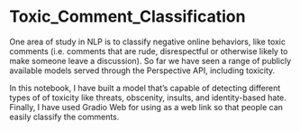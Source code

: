 # Toxic_Comment_Classification

One area of study in NLP is to classify negative online behaviors, like toxic comments (i.e. comments that are rude, disrespectful or otherwise likely to make someone leave a discussion). So far we have seen a range of publicly available models served through the Perspective API, including toxicity. 

In this notebook, I have built a model that’s capable of detecting different types of of toxicity like threats, obscenity, insults, and identity-based hate. Finally, I have used Gradio Web for using as a web link so that people can easily classify the comments.
